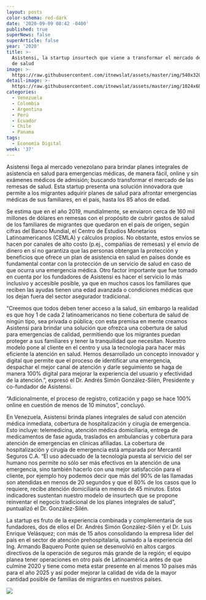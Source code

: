 ```yaml
---
layout: posts
color-schema: red-dark
date: '2020-09-09 08:42 -0400'
published: true
superNews: false
superArticle: false
year: '2020'
title: >-
  Asistensi, la startup insurtech que viene a transformar el mercado de remesas
  de salud
image: >-
  https://raw.githubusercontent.com/itnewslat/assets/master/img/540x320/Andres-Simon-Gonzalez-p.jpg
detail-image: >-
  https://raw.githubusercontent.com/itnewslat/assets/master/img/1024x680/Andres-Simon-Gonzalez-g.jpg
categories:
  - Venezuela
  - Colombia
  - Argentina
  - Perú
  - Ecuador
  - Chile
  - Panama
tags:
  - Economía Digital
week: '37'
---
```

Asistensi llega al mercado venezolano para brindar planes integrales de asistencia en salud para emergencias médicas, de manera fácil, online y sin exámenes médicos de admisión; buscando transformar el mercado de las remesas de salud. Esta startup presenta una solución innovadora que permite a los migrantes adquirir planes de salud para afrontar emergencias médicas de sus familiares, en el país, hasta los 85 años de edad.

Se estima que en el año 2019, mundialmente, se enviaron cerca de 160 mil millones de dólares en remesas con el propósito de cubrir gastos de salud de los familiares de migrantes que quedaron en el país de origen, según cifras del Banco Mundial, el Centro de Estudios Monetarios Latinoamericanos (CEMLA) y cálculos propios. No obstante, estos envíos se hacen por canales de alto costo (p.ej., compañías de remesas) y el envío de dinero en sí no garantiza que las personas obtengan la protección y beneficios que ofrece un plan de asistencia en salud en países donde es fundamental contar con la protección de un servicio de salud en caso de que ocurra una emergencia médica. Otro factor importante que fue tomado en cuenta por los fundadores de Asistensi es hacer el servicio lo más inclusivo y accesible posible, ya que en muchos casos los familiares que reciben las ayudas tienen una edad avanzada o condiciones médicas que los dejan fuera del sector asegurador tradicional. 

“Creemos que todos deben tener acceso a la salud, sin embargo la realidad es que hoy 1 de cada 2 latinoamericanos no tiene cobertura de salud de ningún tipo, sea privada o pública; con esta premisa en mente creamos Asistensi para brindar una solución que ofrezca una cobertura de salud para emergencias de calidad, permitiendo que los migrantes puedan proteger a sus familiares y tener la tranquilidad que necesitan. Nuestro modelo pone al cliente en el centro y usa la tecnología para hacer más eficiente la atención en salud. Hemos desarrollado un concepto innovador y digital que permite que el proceso de identificar una emergencia, despachar el mejor canal de atención y darle seguimiento se haga de manera 100% digital para mejorar la experiencia del usuario y efectividad de la atención.”, expresó el Dr. Andrés Simón González-Silén, Presidente y co-fundador de Asistensi. 

“Adicionalmente, el proceso de registro, cotización y pago se hace 100% online en cuestión de menos de 10 minutos”, concluyó.

En Venezuela, Asistensi brinda planes integrales de salud con atención médica inmediata, cobertura de hospitalización y cirugía de emergencia. Esto incluye: telemedicina, atención médica domiciliaria, entrega de medicamentos de fase aguda, traslados en ambulancias y cobertura para atención de emergencias en clínicas afiliadas. La cobertura de hospitalización y cirugía de emergencia está amparada por Mercantil Seguros C.A.
“El uso adecuado de la tecnología puesta al servicio del ser humano nos permite no sólo ser más efectivos en la atención de una emergencia, sino también hacerlo con una mejor satisfacción para el cliente, por ejemplo hoy podemos decir que más del 90% de las llamadas son atendidas en menos de 20 segundos y que el 80% de los casos que lo requiere, recibe atención domiciliaria en menos de 45 minutos. Estos indicadores sustentan nuestro modelo de insurtech que se propone reinventar el negocio tradicional de los planes integrales de salud”, puntualizó el Dr. González-Silén.

La startup es fruto de la experiencia combinada y complementaria de sus fundadores, dos de ellos el Dr. Andrés Simón González-Silén y el Dr. Luis Enrique Velásquez; con más de 15 años consolidando la empresa líder del país en el sector de atención prehospitalaria, sumado a la experiencia del Ing. Armando Baquero Ponte quien se desenvolvió en altos cargos directivos de la operación de seguros más grande de la región; el equipo planea tener operaciones en otro país de Latinoamérica antes de que culmine 2020 y tiene como meta estar presente en al menos 10 países más para el año 2025 y así poder mejorar la calidad de vida de la mayor cantidad posible de familias de migrantes en nuestros países. 

<img src="https://tracker.metricool.com/c3po.jpg?hash=56f88a41e39ab42c063cc51676587a04"/>